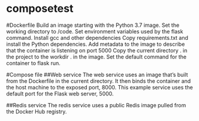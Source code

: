 # composetest

#Dockerfile
Build an image starting with the Python 3.7 image.
Set the working directory to /code.
Set environment variables used by the flask command.
Install gcc and other dependencies
Copy requirements.txt and install the Python dependencies.
Add metadata to the image to describe that the container is listening on port 5000
Copy the current directory . in the project to the workdir . in the image.
Set the default command for the container to flask run.

#Compose file
##Web service
The web service uses an image that’s built from the Dockerfile in the current directory. It then binds the container and the host machine to the exposed port, 8000. This example service uses the default port for the Flask web server, 5000.

##Redis service
The redis service uses a public Redis image pulled from the Docker Hub registry.
